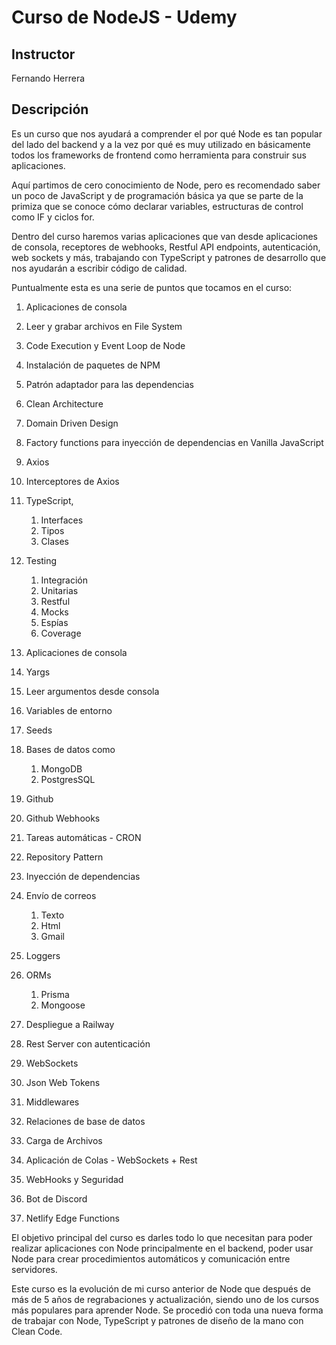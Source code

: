 # Curso de NodeJS - Udemy
## Instructor
Fernando Herrera
## Descripción
Es un curso que nos ayudará a comprender el por qué Node es tan popular del lado del backend y a la vez por qué es muy utilizado en básicamente todos los frameworks de frontend como herramienta para construir sus aplicaciones.


Aquí partimos de cero conocimiento de Node, pero es recomendado saber un poco de JavaScript y de programación básica ya que se parte de la primiza que se conoce cómo declarar variables, estructuras de control como IF y ciclos for.


Dentro del curso haremos varias aplicaciones que van desde aplicaciones de consola, receptores de webhooks, Restful API endpoints, autenticación, web sockets y más, trabajando con TypeScript y patrones de desarrollo que nos ayudarán a escribir código de calidad.


Puntualmente esta es una serie de puntos que tocamos en el curso:

1. Aplicaciones de consola
2. Leer y grabar archivos en File System
3. Code Execution y Event Loop de Node
4. Instalación de paquetes de NPM
5. Patrón adaptador para las dependencias
6. Clean Architecture
7. Domain Driven Design
8. Factory functions para inyección de dependencias en Vanilla JavaScript
9. Axios
10. Interceptores de Axios
11. TypeScript,
    1. Interfaces
    2. Tipos
    3. Clases
12. Testing
    1. Integración
    2. Unitarias
    3. Restful
    4. Mocks
    5. Espías
    6. Coverage
13. Aplicaciones de consola
14. Yargs
15. Leer argumentos desde consola
16. Variables de entorno
17. Seeds
18. Bases de datos como
    1. MongoDB
    2. PostgresSQL
19. Github
20. Github Webhooks
21. Tareas automáticas - CRON
22. Repository Pattern
23. Inyección de dependencias
24. Envío de correos
    1. Texto
    2. Html
    3. Gmail

25. Loggers
26. ORMs
    1. Prisma
    2. Mongoose
27. Despliegue a Railway
28. Rest Server con autenticación
29. WebSockets
30. Json Web Tokens
31. Middlewares
32. Relaciones de base de datos
33. Carga de Archivos
34. Aplicación de Colas - WebSockets + Rest
35. WebHooks y Seguridad
36. Bot de Discord
37. Netlify Edge Functions


El objetivo principal del curso es darles todo lo que necesitan para poder realizar aplicaciones con Node principalmente en el backend, poder usar Node para crear procedimientos automáticos y comunicación entre servidores.


Este curso es la evolución de mi curso anterior de Node que después de más de 5 años de regrabaciones y actualización, siendo uno de los cursos más populares para aprender Node. Se procedió con toda una nueva forma de trabajar con Node, TypeScript y patrones de diseño de la mano con Clean Code.
